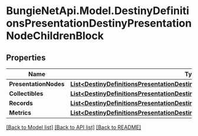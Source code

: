 
# BungieNetApi.Model.DestinyDefinitionsPresentationDestinyPresentationNodeChildrenBlock

## Properties

Name | Type | Description | Notes
------------ | ------------- | ------------- | -------------
**PresentationNodes** | [**List&lt;DestinyDefinitionsPresentationDestinyPresentationNodeChildEntry&gt;**](DestinyDefinitionsPresentationDestinyPresentationNodeChildEntry.md) |  | [optional] 
**Collectibles** | [**List&lt;DestinyDefinitionsPresentationDestinyPresentationNodeCollectibleChildEntry&gt;**](DestinyDefinitionsPresentationDestinyPresentationNodeCollectibleChildEntry.md) |  | [optional] 
**Records** | [**List&lt;DestinyDefinitionsPresentationDestinyPresentationNodeRecordChildEntry&gt;**](DestinyDefinitionsPresentationDestinyPresentationNodeRecordChildEntry.md) |  | [optional] 
**Metrics** | [**List&lt;DestinyDefinitionsPresentationDestinyPresentationNodeMetricChildEntry&gt;**](DestinyDefinitionsPresentationDestinyPresentationNodeMetricChildEntry.md) |  | [optional] 

[[Back to Model list]](../README.md#documentation-for-models)
[[Back to API list]](../README.md#documentation-for-api-endpoints)
[[Back to README]](../README.md)

